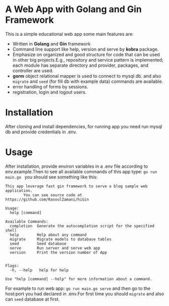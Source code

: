 # A Web App with Golang and Gin Framework

This is a simple educational web app some main features are:
- Written in **Golang** and **Gin** framework
- Command line support like help, version and serve by **kobra** package.
- Emphasize on organized and good structure for code that can be used in other big projects.E.g., repository and service pattern is implemented; each module has separate directory and provider, packages, and controller are used.
- **gorm** object relational mapper is used to connect to mysql db. and also `migrate` and `seed` (for fill db with example data) commands are available.
- error handling of forms by sessions.
- registration, login and logout users.


# Installation
After cloning and install dependencies, for running app you need run mysql db and provide credentials in .env.


# Usage
After installation, provide environ variables in a .env file according to env.example.Then to see all available commands of this app type:
`go run main.go ` you should see something like this:

```
This app leverage fast gin framework to serve a blog sample web application.
        You can see source code at https://github.com/RasoulZamani/hiGin

Usage:
  help [command]

Available Commands:
  completion  Generate the autocompletion script for the specified shell
  help        Help about any command
  migrate     Migrate models to database tables
  seed        Seed database
  serve       Run server and serve web app
  version     Print the version number of App


Flags:
  -h, --help   help for help

Use "help [command] --help" for more information about a command.
```

For example to run web app: `go run main.go serve` and then go to the host:port you had declared in .env.For first time you should `migrate` and also can `seed` database at first.